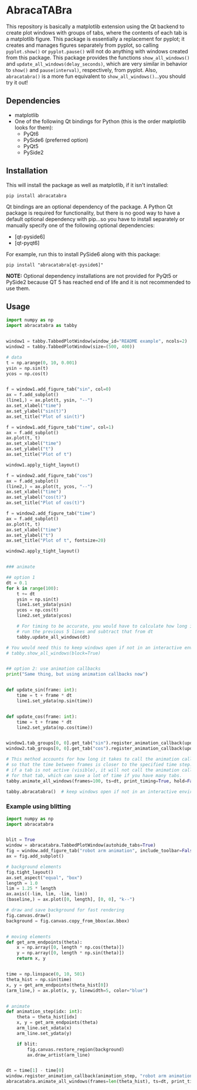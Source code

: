 # AbracaTABra

This repository is basically a matplotlib extension using the Qt backend to create plot windows with groups of tabs, where the contents of each tab is a matplotlib figure.
This package is essentially a replacement for pyplot; it creates and manages figures separately from pyplot, so calling `pyplot.show()` or `pyplot.pause()` will not do anything with windows created from this package.
This package provides the functions `show_all_windows()` and `update_all_windows(delay_seconds)`, which are very similar in behavior to `show()` and `pause(interval)`, respectively, from pyplot.
Also, `abracatabra()` is a more fun equivalent to `show_all_windows()`...you should try it out!

## Dependencies

- matplotlib
- One of the following Qt bindings for Python (this is the order matplotlib looks for them):
    - PyQt6
    - PySide6 (preferred option)
    - PyQt5
    - PySide2

## Installation

This will install the package as well as matplotlib, if it isn't installed:

```
pip install abracatabra
```

Qt bindings are an optional dependency of the package.
A Python Qt package is required for functionality, but there is no good way to have a default optional dependency with pip...so you have to install separately or manually specify one of the following optional dependencies:

- [qt-pyside6]
- [qt-pyqt6]

For example, run this to install PySide6 along with this package:
```
pip install "abracatabra[qt-pyside6]"
```

**NOTE:**
Optional dependency installations are not provided for PyQt5 or PySide2 because QT 5 has reached end of life and it is not recommended to use them.

## Usage

```python
import numpy as np
import abracatabra as tabby


window1 = tabby.TabbedPlotWindow(window_id="README example", ncols=2)
window2 = tabby.TabbedPlotWindow(size=(500, 400))

# data
t = np.arange(0, 10, 0.001)
ysin = np.sin(t)
ycos = np.cos(t)


f = window1.add_figure_tab("sin", col=0)
ax = f.add_subplot()
(line1,) = ax.plot(t, ysin, "--")
ax.set_xlabel("time")
ax.set_ylabel("sin(t)")
ax.set_title("Plot of sin(t)")

f = window1.add_figure_tab("time", col=1)
ax = f.add_subplot()
ax.plot(t, t)
ax.set_xlabel("time")
ax.set_ylabel("t")
ax.set_title("Plot of t")

window1.apply_tight_layout()

f = window2.add_figure_tab("cos")
ax = f.add_subplot()
(line2,) = ax.plot(t, ycos, "--")
ax.set_xlabel("time")
ax.set_ylabel("cos(t)")
ax.set_title("Plot of cos(t)")

f = window2.add_figure_tab("time")
ax = f.add_subplot()
ax.plot(t, t)
ax.set_xlabel("time")
ax.set_ylabel("t")
ax.set_title("Plot of t", fontsize=20)

window2.apply_tight_layout()


### animate

## option 1
dt = 0.1
for k in range(100):
    t += dt
    ysin = np.sin(t)
    line1.set_ydata(ysin)
    ycos = np.cos(t)
    line2.set_ydata(ycos)

    # For timing to be accurate, you would have to calculate how long it took to
    # run the previous 5 lines and subtract that from dt
    tabby.update_all_windows(dt)

# You would need this to keep windows open if not in an interactive environment
# tabby.show_all_windows(block=True)


## option 2: use animation callbacks
print("Same thing, but using animation callbacks now")


def update_sin(frame: int):
    time = t + frame * dt
    line1.set_ydata(np.sin(time))


def update_cos(frame: int):
    time = t + frame * dt
    line2.set_ydata(np.cos(time))


window1.tab_groups[0, 0].get_tab("sin").register_animation_callback(update_sin)
window2.tab_groups[0, 0].get_tab("cos").register_animation_callback(update_cos)

# This method accounts for how long it takes to call the animation callbacks
# so that the time between frames is closer to the specified time step. Also,
# if a tab is not active (visible), it will not call the animation callback
# for that tab, which can save a lot of time if you have many tabs.
tabby.animate_all_windows(frames=100, ts=dt, print_timing=True, hold=False)

tabby.abracatabra()  # keep windows open if not in an interactive environment
```

### Example using blitting

```python
import numpy as np
import abracatabra


blit = True
window = abracatabra.TabbedPlotWindow(autohide_tabs=True)
fig = window.add_figure_tab("robot arm animation", include_toolbar=False, blit=blit)
ax = fig.add_subplot()

# background elements
fig.tight_layout()
ax.set_aspect("equal", "box")
length = 1.0
lim = 1.25 * length
ax.axis((-lim, lim, -lim, lim))
(baseline,) = ax.plot([0, length], [0, 0], "k--")

# draw and save background for fast rendering
fig.canvas.draw()
background = fig.canvas.copy_from_bbox(ax.bbox)


# moving elements
def get_arm_endpoints(theta):
    x = np.array([0, length * np.cos(theta)])
    y = np.array([0, length * np.sin(theta)])
    return x, y


time = np.linspace(0, 10, 501)
theta_hist = np.sin(time)
x, y = get_arm_endpoints(theta_hist[0])
(arm_line,) = ax.plot(x, y, linewidth=5, color="blue")


# animate
def animation_step(idx: int):
    theta = theta_hist[idx]
    x, y = get_arm_endpoints(theta)
    arm_line.set_xdata(x)
    arm_line.set_ydata(y)

    if blit:
        fig.canvas.restore_region(background)
        ax.draw_artist(arm_line)


dt = time[1] - time[0]
window.register_animation_callback(animation_step, "robot arm animation")
abracatabra.animate_all_windows(frames=len(theta_hist), ts=dt, print_timing=True)
```
